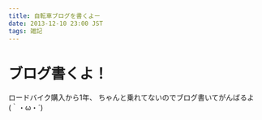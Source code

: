 ```yaml
---
title: 自転車ブログを書くよー
date: 2013-12-10 23:00 JST
tags: 雑記
---
```


ブログ書くよ！
=========

ロードバイク購入から1年、
ちゃんと乗れてないのでブログ書いてがんばるよ(｀・ω・´)
